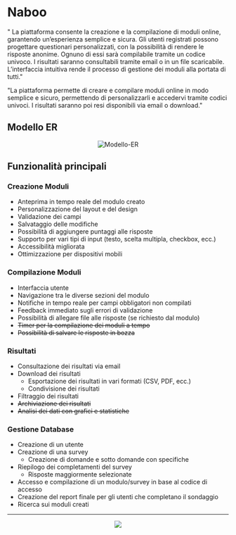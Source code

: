 # Naboo

" La piattaforma consente la creazione e la compilazione di moduli online, garantendo un’esperienza
semplice e sicura. Gli utenti registrati possono progettare questionari personalizzati, con la
possibilità di rendere le risposte anonime. Ognuno di essi sarà compilabile tramite un codice univoco.
I risultati saranno consultabili tramite email o in un file scaricabile. 
L’interfaccia intuitiva rende il processo di gestione dei moduli alla portata di tutti."

"La piattaforma permette di creare e compilare moduli online in modo semplice e sicuro, permettendo
di personalizzarli e accedervi tramite codici univoci. I risultati saranno poi resi disponibili via
email o download."

## Modello ER

<p align="center">
  <img src="https://i.ibb.co/B5sPqCjV/Modello-ER.jpg" alt="Modello-ER" border="0">
</p>

## Funzionalità principali

### Creazione Moduli

- Anteprima in tempo reale del modulo creato
- Personalizzazione del layout e del design
- Validazione dei campi
- Salvataggio delle modifiche
- Possibilità di aggiungere puntaggi alle risposte
- Supporto per vari tipi di input (testo, scelta multipla, checkbox, ecc.)
- Accessibilità migliorata
- Ottimizzazione per dispositivi mobili

### Compilazione Moduli

- Interfaccia utente
- Navigazione tra le diverse sezioni del modulo
- Notifiche in tempo reale per campi obbligatori non compilati
- Feedback immediato sugli errori di validazione
- Possibilità di allegare file alle risposte (se richiesto dal modulo)
- ~~Timer per la compilazione dei moduli a tempo~~
- ~~Possibilità di salvare le risposte in bozza~~

### Risultati

- Consultazione dei risultati via email
- Download dei risultati
  - Esportazione dei risultati in vari formati (CSV, PDF, ecc.)
  - Condivisione dei risultati
- Filtraggio dei risultati
- ~~Archiviazione dei risultati~~
- ~~Analisi dei dati con grafici e statistiche~~

### Gestione Database

- Creazione di un utente
- Creazione di una survey
  - Creazione di domande e sotto domande con specifiche
- Riepilogo dei completamenti del survey
  - Risposte maggiormente selezionate
- Accesso e compilazione di un modulo/survey in base al codice di accesso
- Creazione del report finale per gli utenti che completano il sondaggio
- Ricerca sui moduli creati

---

<p align="center">
  <img src="https://i.ibb.co/sw0N4xK/New-Project-1.png"/>
</p>

